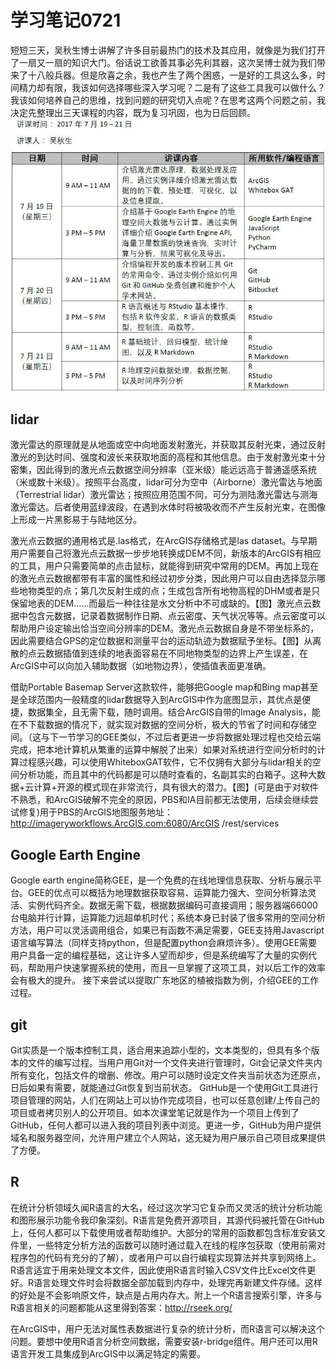 # 学习笔记0721
短短三天，吴秋生博士讲解了许多目前最热门的技术及其应用，就像是为我们打开了一扇又一扇的知识大门。俗话说工欲善其事必先利其器，这次吴博士就为我们带来了十八般兵器。但是欣喜之余，我也产生了两个困惑，一是好的工具这么多，时间精力却有限，我该如何选择哪些深入学习呢？二是有了这些工具我可以做什么？我该如何培养自己的思维，找到问题的研究切入点呢？在思考这两个问题之前，我决定先整理出三天课程的内容，既为复习巩固，也为日后回顾。
    
![课程表](https://github.com/Ben5455/LearningNotes_0721-master/blob/master/Image/classeslist.jpg)


## lidar
激光雷达的原理就是从地面或空中向地面发射激光，并获取其反射光束，通过反射激光的到达时间、强度和波长来获取地面的高程和其他信息。由于发射激光束十分密集，因此得到的激光点云数据空间分辨率（亚米级）能远远高于普通遥感系统（米或数十米级）。按照平台高度，lidar可分为空中（Airborne）激光雷达与地面（Terrestrial lidar）激光雷达；按照应用范围不同，可分为测陆激光雷达与测海激光雷达。后者使用蓝绿波段，在遇到水体时将被吸收而不产生反射光束，在图像上形成一片黑影易于与陆地区分。

激光点云数据的通用格式是.las格式，在ArcGIS存储格式是las dataset。与早期用户需要自己将激光点云数据一步步地转换成DEM不同，新版本的ArcGIS有相应的工具，用户只需要简单的点击鼠标，就能得到研究中常用的DEM。再加上现在的激光点云数据都带有丰富的属性和经过初步分类，因此用户可以自由选择显示哪些地物类型的点；第几次反射生成的点；生成包含所有地物高程的DHM或者是只保留地表的DEM……而最后一种往往是水文分析中不可或缺的。【图】激光点云数据中包含元数据，记录着数据制作日期、点云密度、天气状况等等。点云密度可以帮助用户设定输出恰当空间分辨率的DEM。激光点云数据自身是不带坐标系的，因此需要结合GPS的定位数据和测量平台的运动轨迹为数据赋予坐标。【图】从离散的点云数据插值到连续的地表面容易在不同地物类型的边界上产生误差，在ArcGIS中可以向加入辅助数据（如地物边界），使插值表面更准确。

借助Portable Basemap Server这款软件，能够把Google map和Bing map甚至是全球范围内一般精度的lidar数据导入到ArcGIS中作为底图显示，其优点是便捷，数据集全，且无需下载，随时调用。结合ArcGIS自带的Image Analysis，能在不下载数据的情况下，就实现对数据的空间分析，极大的节省了时间和存储空间。（这与下一节学习的GEE类似，不过后者更进一步将数据处理过程也交给云端完成，把本地计算机从繁重的运算中解脱了出来）如果对系统进行空间分析时的计算过程感兴趣，可以使用WhiteboxGAT软件，它不仅拥有大部分与lidar相关的空间分析功能，而且其中的代码都是可以随时查看的，名副其实的白箱子。这种大数据+云计算+开源的模式现在非常流行，具有很大的潜力。【图】(可是由于对软件不熟悉，和ArcGIS破解不完全的原因，PBS和IA目前都无法使用，后续会继续尝试修复)用于PBS的ArcGIS地图服务地址：http://imageryworkflows.ArcGIS.com:6080/ArcGIS /rest/services

## Google Earth Engine
Google earth engine简称GEE，是一个免费的在线地理信息获取、分析与展示平台。GEE的优点可以概括为地理数据获取容易、运算能力强大、空间分析算法灵活、实例代码齐全。数据无需下载，根据数据编码可直接调用；服务器端66000台电脑并行计算，运算能力远超单机时代；系统本身已封装了很多常用的空间分析方法，用户可以灵活调用组合，如果已有函数不满足需要，GEE支持用Javascript语言编写算法（同样支持python，但是配置python会麻烦许多）。使用GEE需要用户具备一定的编程基础，这让许多人望而却步，但是系统编写了大量的实例代码，帮助用户快速掌握系统的使用，而且一旦掌握了这项工具，对以后工作的效率会有极大的提升。
接下来尝试以提取广东地区的植被指数为例，介绍GEE的工作过程。



## git
Git实质是一个版本控制工具，适合用来追踪小型的，文本类型的，但具有多个版本的文件的编写过程。当用户用Git对一个文件夹进行管理时，Git会记录文件夹内所有变化，包括文件的增删、修改。用户可以随时设定文件夹当前状态为还原点，日后如果有需要，就能通过Git恢复到当前状态。
GitHub是一个使用Git工具进行项目管理的网站，人们在网站上可以协作完成项目，也可以任意创建/上传自己的项目或者拷贝别人的公开项目。如本次课堂笔记就是作为一个项目上传到了GitHub，任何人都可以进入我的项目列表中浏览。更进一步，GitHub为用户提供域名和服务器空间，允许用户建立个人网站，这无疑为用户展示自己项目成果提供了方便。


## R
在统计分析领域久闻R语言的大名，经过这次学习它复杂而又灵活的统计分析功能和图形展示功能令我印象深刻。R语言是免费开源项目，其源代码被托管在GitHub上，任何人都可以下载使用或者帮助维护。大部分的常用的函数都包含标准安装文件里，一些特定分析方法的函数可以随时通过载入在线的程序包获取（使用前需对程序包的代码有充分的了解），或者用户可以自行编程实现算法并共享到网络上。R语言适宜于用来处理文本文件，因此使用R语言时输入CSV文件比Excel文件更好。R语言处理文件时会将数据全部加载到内存中，处理完再新建文件存储。这样的好处是不会影响原文件，缺点是占用内存大。附上一个R语言搜索引擎，许多与R语言相关的问题都能从这里得到答案：http://rseek.org/

在ArcGIS中，用户无法对属性表数据进行复杂的统计分析，而R语言可以解决这个问题。要想中使用R语言分析空间数据，需要安装r-bridge组件。用户还可以用R语言开发工具集成到ArcGIS中以满足特定的需要。


